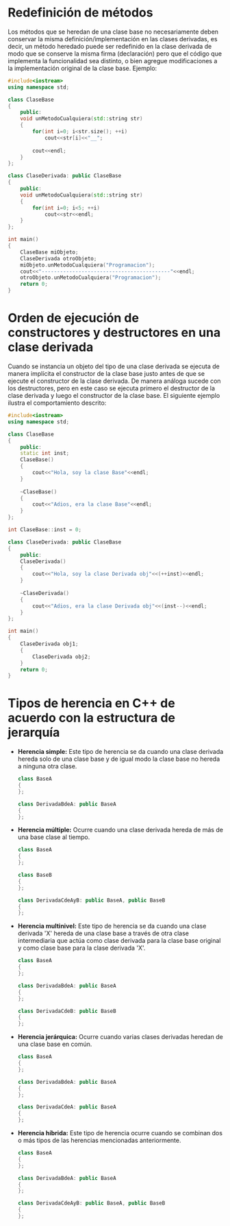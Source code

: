 # Redefinición de métodos

Los métodos que se heredan de una clase base no necesariamente deben conservar la misma definición/implementación en las clases derivadas, es decir, un método heredado puede ser redefinido en la clase derivada de modo que se conserve la misma firma (declaración) pero que el código que implementa la funcionalidad sea distinto, o bien agregue modificaciones a la implementación original de la clase base. Ejemplo:

```C++ runnable
#include<iostream>
using namespace std;

class ClaseBase
{
    public:
	void unMetodoCualquiera(std::string str)
	{
	    for(int i=0; i<str.size(); ++i)
	        cout<<str[i]<<"__";
	        
	    cout<<endl;
    }
};

class ClaseDerivada: public ClaseBase
{
    public:
	void unMetodoCualquiera(std::string str)
	{
	    for(int i=0; i<5; ++i)
	        cout<<str<<endl;
	}
};

int main()
{
	ClaseBase miObjeto;
	ClaseDerivada otroObjeto;
	miObjeto.unMetodoCualquiera("Programacion");
	cout<<"------------------------------------------"<<endl;
	otroObjeto.unMetodoCualquiera("Programacion");
	return 0;
}
```

# Orden de ejecución de constructores y destructores en una clase derivada

Cuando se instancia un objeto del tipo de una clase derivada se ejecuta de manera implícita el constructor de la clase base justo antes de que se ejecute el constructor de la clase derivada. De manera análoga sucede con los destructores, pero en este caso se ejecuta primero el destructor de la clase derivada y luego el constructor de la clase base. El siguiente ejemplo ilustra el comportamiento descrito:


```C++ runnable
#include<iostream>
using namespace std;

class ClaseBase
{
    public:
    static int inst;
	ClaseBase()
	{
	    cout<<"Hola, soy la clase Base"<<endl;
    }
    
    ~ClaseBase()
	{
	    cout<<"Adios, era la clase Base"<<endl;
    }
};

int ClaseBase::inst = 0;

class ClaseDerivada: public ClaseBase
{
    public:
	ClaseDerivada()
	{
	    cout<<"Hola, soy la clase Derivada obj"<<(++inst)<<endl;
    }
    
    ~ClaseDerivada()
	{
	    cout<<"Adios, era la clase Derivada obj"<<(inst--)<<endl;
    }
};

int main()
{
	ClaseDerivada obj1;
	{
	    ClaseDerivada obj2;
	}
	return 0;
}
```

# Tipos de herencia en C++ de acuerdo con la estructura de jerarquía

<ul>
<li><b>Herencia simple:</b> Este tipo de herencia se da cuando una clase derivada hereda solo de una clase base y de igual modo la clase base no hereda a ninguna otra clase.</li>

```cpp
class BaseA
{
};

class DerivadaBdeA: public BaseA
{
};
```
<li><b>Herencia múltiple:</b> Ocurre cuando una clase derivada hereda de más de una base clase al tiempo.</li>

```cpp
class BaseA
{
};

class BaseB
{
};

class DerivadaCdeAyB: public BaseA, public BaseB
{
};
```
<li><b>Herencia multinivel:</b> Este tipo de herencia se da cuando una clase derivada 'X' hereda de una clase base a través de otra clase intermediaria que actúa como clase derivada para la clase base original y como clase base para la clase derivada 'X'.</li>

```cpp
class BaseA
{
};

class DerivadaBdeA: public BaseA
{
};

class DerivadaCdeB: public BaseB
{
};
```
<li><b>Herencia jerárquica:</b> Ocurre cuando varias clases derivadas heredan de una clase base en común.</li>

```cpp
class BaseA
{
};

class DerivadaBdeA: public BaseA
{
};

class DerivadaCdeA: public BaseA
{
};
```
<li><b>Herencia híbrida:</b> Este tipo de herencia ocurre cuando se combinan dos o más tipos de las herencias mencionadas anteriormente.</li>

```cpp
class BaseA
{
};

class DerivadaBdeA: public BaseA
{
};

class DerivadaCdeAyB: public BaseA, public BaseB
{
};
```
</ul>
